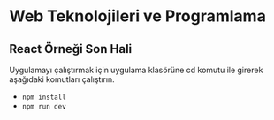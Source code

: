 # Web Teknolojileri ve Programlama 
## React Örneği Son Hali
Uygulamayı çalıştırmak için uygulama klasörüne cd komutu ile girerek aşağıdaki komutları çalıştırın.
* `npm install`
* `npm run dev`